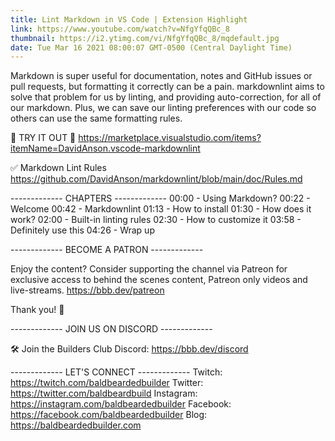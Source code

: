 ```yaml
---
title: Lint Markdown in VS Code | Extension Highlight
link: https://www.youtube.com/watch?v=NfgYfqQBc_8
thumbnail: https://i2.ytimg.com/vi/NfgYfqQBc_8/mqdefault.jpg
date: Tue Mar 16 2021 08:00:07 GMT-0500 (Central Daylight Time)
---
```


Markdown is super useful for documentation, notes and GitHub issues or pull requests, but formatting it correctly can be a pain. markdownlint aims to solve that problem for us by linting, and providing auto-correction, for all of our markdown. Plus, we can save our linting preferences with our code so others can use the same formatting rules.

💾 TRY IT OUT 💾
https://marketplace.visualstudio.com/items?itemName=DavidAnson.vscode-markdownlint

✅ Markdown Lint Rules
https://github.com/DavidAnson/markdownlint/blob/main/doc/Rules.md

------------- CHAPTERS -------------
00:00  -  Using Markdown?
00:22  -  Welcome
00:42  -  Markdownlint
01:13  -  How to install
01:30  -  How does it work?
02:00  -  Built-in linting rules
02:30  -  How to customize it
03:58  -  Definitely use this
04:26  -  Wrap up

------------- BECOME A PATRON -------------

Enjoy the content? Consider supporting the channel via Patreon for exclusive access to behind the scenes content, Patreon only videos and live-streams. 
https://bbb.dev/patreon

Thank you! 🙏

------------- JOIN US ON DISCORD -------------

🛠 Join the Builders Club Discord: https://bbb.dev/discord

------------- LET'S CONNECT -------------
Twitch: https://twitch.com/baldbeardedbuilder
Twitter: https://twitter.com/baldbeardbuild
Instagram: https://instagram.com/baldbeardedbuilder
Facebook: https://facebook.com/baldbeardedbuilder
Blog: https://baldbeardedbuilder.com
